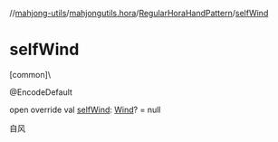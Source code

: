 //[mahjong-utils](../../../index.md)/[mahjongutils.hora](../index.md)/[RegularHoraHandPattern](index.md)/[selfWind](self-wind.md)

# selfWind

[common]\

@EncodeDefault

open override val [selfWind](self-wind.md): [Wind](../../mahjongutils.models/-wind/index.md)? = null

自风

